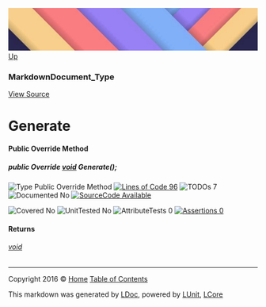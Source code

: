 ![](../Content/LDoc-banner-small.png "")
[Up](MarkdownDocument_Type.md)

### MarkdownDocument_Type
[View Source](../Markdown/MarkdownDocument_Type.cs)

# Generate

#### Public Override Method

##### public Override <a href="https://msdn.microsoft.com/en-us/library/system.void.aspx" alt="">void</a> Generate();

![Type Public Override Method](http://b.repl.ca/v1/Type-Public%20Override%20Method-blue.png "") [![Lines of Code 96](http://b.repl.ca/v1/Lines%20of%20Code-96-blue.png "")](../Markdown/MarkdownDocument_Type.cs#L43) ![TODOs 7](http://b.repl.ca/v1/TODOs-7-yellow.png "")   ![Documented No](http://b.repl.ca/v1/Documented-No-red.png "") [![SourceCode Available](http://b.repl.ca/v1/SourceCode-Available-brightgreen.png "")](../Markdown/MarkdownDocument_Type.cs#L43)

![Covered No](http://b.repl.ca/v1/Covered-No-red.png "") ![UnitTested No](http://b.repl.ca/v1/UnitTested-No-lightgrey.png "") ![AttributeTests 0](http://b.repl.ca/v1/AttributeTests-0-lightgrey.png "") [![Assertions 0](http://b.repl.ca/v1/Assertions-0-lightgrey.png "")](../Markdown/MarkdownDocument_Type.cs)

#### Returns

###### [void](https://msdn.microsoft.com/en-us/library/system.void.aspx)



---

Copyright 2016 &copy; [Home](../../README.md) [Table of Contents](../../TableOfContents.md)

This markdown was generated by [LDoc](https://github.com/CodeSingularity/LDoc), powered by [LUnit](https://github.com/CodeSingularity/LUnit), [LCore](https://github.com/CodeSingularity/LCore)
